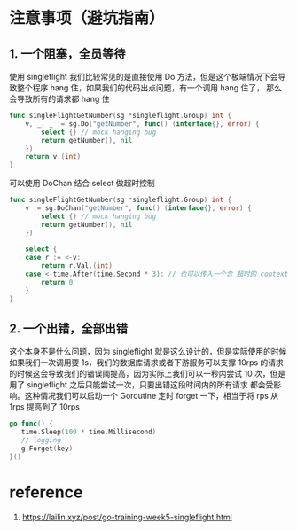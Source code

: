 # 注意事项（避坑指南）
## 1. 一个阻塞，全员等待
使用 singleflight 我们比较常见的是直接使用 Do 方法，但是这个极端情况下会导致整个程序 hang 住，如果我们的代码出点问题，有一个调用 hang 住了，
那么会导致所有的请求都 hang 住

```go
func singleFlightGetNumber(sg *singleflight.Group) int {
	v, _, _ := sg.Do("getNumber", func() (interface{}, error) {
        select {} // mock hanging bug
		return getNumber(), nil
	})
	return v.(int)
}
```
可以使用 DoChan 结合 select 做超时控制
```go
func singleFlightGetNumber(sg *singleflight.Group) int {
    v := sg.DoChan("getNumber", func() (interface{}, error) {
        select {} // mock hanging bug
        return getNumber(), nil
    })
	
    select {
    case r := <-v:
        return r.Val.(int)
    case <-time.After(time.Second * 3): // 也可以传入一个含 超时的 context 即可，执行时就会返回超时错误
        return 0
    }
}
```

## 2. 一个出错，全部出错
这个本身不是什么问题，因为 singleflight 就是这么设计的，但是实际使用的时候 如果我们一次调用要 1s，我们的数据库请求或者下游服务可以支撑 10rps 
的请求的时候这会导致我们的错误阈提高，因为实际上我们可以一秒内尝试 10 次，但是用了 singleflight 之后只能尝试一次，只要出错这段时间内的所有请求
都会受影响。这种情况我们可以启动一个 Goroutine 定时 forget 一下，相当于将 rps 从 1rps 提高到了 10rps


```go
go func() {
   time.Sleep(100 * time.Millisecond)
   // logging
   g.Forget(key)
}()
```

# reference
1. https://lailin.xyz/post/go-training-week5-singleflight.html